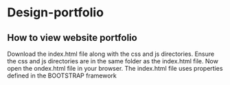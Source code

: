 # Design-portfolio

## How to view website portfolio ##

Download the index.html file along with the css and js directories. 
Ensure the css and js directories are in the same folder as the
index.html file. Now open the ondex.html file in your browser.
The index.html file uses properties defined in the BOOTSTRAP
framework

